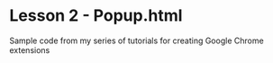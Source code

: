 Lesson 2 - Popup.html
===================

Sample code from my series of tutorials for creating Google Chrome extensions

